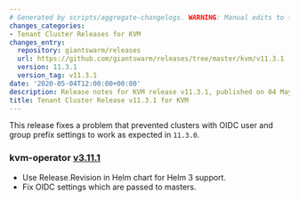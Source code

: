 ```yaml
---
# Generated by scripts/aggregate-changelogs. WARNING: Manual edits to this files will be overwritten.
changes_categories:
- Tenant Cluster Releases for KVM
changes_entry:
  repository: giantswarm/releases
  url: https://github.com/giantswarm/releases/tree/master/kvm/v11.3.1
  version: 11.3.1
  version_tag: v11.3.1
date: '2020-05-04T12:00:00+00:00'
description: Release notes for KVM release v11.3.1, published on 04 May 2020, 12:00
title: Tenant Cluster Release v11.3.1 for KVM
---
```


This release fixes a problem that prevented clusters with OIDC user and group prefix settings to work as expected in `11.3.0`.

### kvm-operator [v3.11.1](https://github.com/giantswarm/kvm-operator/releases/tag/v3.11.1)
- Use Release.Revision in Helm chart for Helm 3 support.
- Fix OIDC settings which are passed to masters.

